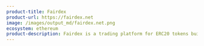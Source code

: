 ```yaml
---
product-title: Fairdex
product-url: https://fairdex.net
image: /images/output_md/fairdex.net.png
ecosystem: ethereum
product-description: Fairdex is a trading platform for ERC20 tokens built on the DutchX decentralized trading protocol.
---
```

